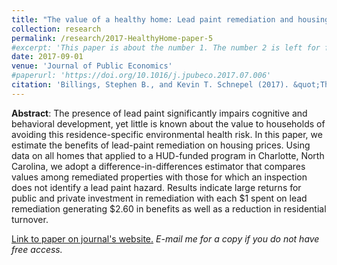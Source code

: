```yaml
---
title: "The value of a healthy home: Lead paint remediation and housing values"
collection: research
permalink: /research/2017-HealthyHome-paper-5
#excerpt: 'This paper is about the number 1. The number 2 is left for future work.'
date: 2017-09-01
venue: 'Journal of Public Economics'
#paperurl: 'https://doi.org/10.1016/j.jpubeco.2017.07.006'
citation: 'Billings, Stephen B., and Kevin T. Schnepel (2017). &quot;The value of a healthy home: Lead paint remediation and housing values.&quot; <i>Journal of Public Economics</i>. 153.'
---
```


**Abstract**: The presence of lead paint significantly impairs cognitive and behavioral development, yet little is known about the value to households of avoiding this residence-specific environmental health risk. In this paper, we estimate the benefits of lead-paint remediation on housing prices. Using data on all homes that applied to a HUD-funded program in Charlotte, North Carolina, we adopt a difference-in-differences estimator that compares values among remediated properties with those for which an inspection does not identify a lead paint hazard. Results indicate large returns for public and private investment in remediation with each $1 spent on lead remediation generating $2.60 in benefits as well as a reduction in residential turnover.

[Link to paper on journal's website.](https://doi.org/10.1016/j.jpubeco.2017.07.006) *E-mail me for a copy if you do not have free access.*
